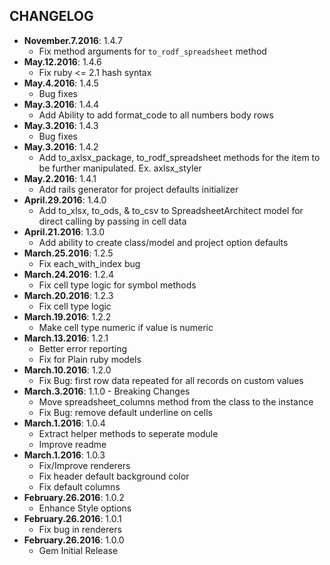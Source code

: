 CHANGELOG
---------

- **November.7.2016**: 1.4.7
  - Fix method arguments for `to_rodf_spreadsheet` method
- **May.12.2016**: 1.4.6
  - Fix ruby <= 2.1 hash syntax
- **May.4.2016**: 1.4.5
  - Bug fixes
- **May.3.2016**: 1.4.4
  - Add Ability to add format_code to all numbers body rows
- **May.3.2016**: 1.4.3
  - Bug fixes
- **May.3.2016**: 1.4.2
  - Add to_axlsx_package, to_rodf_spreadsheet methods for the item to be further manipulated. Ex. axlsx_styler
- **May.2.2016**: 1.4.1
  - Add rails generator for project defaults initializer
- **April.29.2016**: 1.4.0
  - Add to_xlsx, to_ods, & to_csv to SpreadsheetArchitect model for direct calling by passing in cell data
- **April.21.2016**: 1.3.0
  - Add ability to create class/model and project option defaults
- **March.25.2016**: 1.2.5
  - Fix each_with_index bug
- **March.24.2016**: 1.2.4
  - Fix cell type logic for symbol methods
- **March.20.2016**: 1.2.3
  - Fix cell type logic
- **March.19.2016**: 1.2.2
  - Make cell type numeric if value is numeric
- **March.13.2016**: 1.2.1
  - Better error reporting
  - Fix for Plain ruby models
- **March.10.2016**: 1.2.0
  - Fix Bug: first row data repeated for all records on custom values
- **March.3.2016**: 1.1.0 - Breaking Changes
  - Move spreadsheet_columns method from the class to the instance
  - Fix Bug: remove default underline on cells
- **March.1.2016**: 1.0.4
  - Extract helper methods to seperate module
  - Improve readme
- **March.1.2016**: 1.0.3
  - Fix/Improve renderers
  - Fix header default background color
  - Fix default columns
- **February.26.2016**: 1.0.2
  - Enhance Style options
- **February.26.2016**: 1.0.1
  - Fix bug in renderers
- **February.26.2016**: 1.0.0
  - Gem Initial Release
